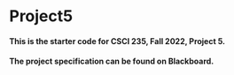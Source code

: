 # Project5

#### This is the starter code for CSCI 235, Fall 2022, Project 5.  


#### The project specification can be found on Blackboard.
